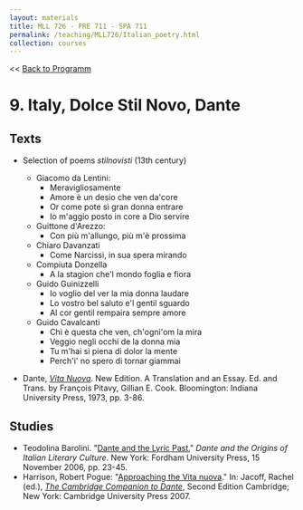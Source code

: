 ```yaml
---
layout: materials
title: MLL 726 - FRE 711 - SPA 711
permalink: /teaching/MLL726/Italian_poetry.html
collection: courses
---
```


<< [Back to Programm](index.html)

# 9. Italy, Dolce Stil Novo, Dante 


## Texts 
* Selection of poems *stilnovisti* (13th century)
	- Giacomo da Lentini: 
		- Meravigliosamente
		- Amore è un desio che ven da'core
		- Or come pote sì gran donna entrare
		- Io m'aggio posto in core a Dio servire 
	- Guittone d'Arezzo:
		- Con più m'allungo, più m'è prossima
	- Chiaro Davanzati
		- Come Narcissi, in sua spera mirando
	- Compiuta Donzella
		- A la stagion che'l mondo foglia e fiora
	- Guido Guinizzelli
		- Io voglio del ver la mia donna laudare
		- Lo vostro bel saluto e'l gentil sguardo
		- Al cor gentil rempaira sempre amore
	- Guido Cavalcanti
		- Chi è questa che ven, ch'ogni'om la mira
		- Veggio negli occhi de la donna mia
		- Tu m'hai sì piena di dolor la mente
		- Perch'i' no spero di tornar giammai 
	
* Dante, [*Vita Nuova*](https://miami-primo.hosted.exlibrisgroup.com/primo-explore/fulldisplay?docid=TN_jstor_booksj.ctt16gzn7p&context=PC&vid=uml_new&search_scope=Everything&tab=everything&lang=en_US). New Edition. A Translation and an Essay. Ed. and Trans. by François Pitavy, Gillian E. Cook. Bloomington: Indiana University Press, 1973, pp. 3-86.

## Studies 
* Teodolina Barolini. "[Dante and the Lyric Past.](pdfs/Barolini_2006_2.pdf)" *Dante and the Origins of Italian Literary Culture*. New York: Fordham University Press, 15 November 2006, pp. 23-45.
* Harrison, Robert Pogue: "[Approaching the Vita nuova](pdfs/Harrison_2007.pdf)." In: Jacoff, Rachel (ed.), [*The Cambridge Companion to Dante*](https://literature-proquest-com.access.library.miami.edu/ShowJournalArticles.do?area=cambridgeCompanion&journalName=The%20Cambridge%20Companion%20to%20Dante,%20Second%20Edition), Second Edition Cambridge; New York: Cambridge University Press 2007.
 